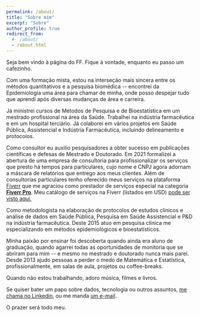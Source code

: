 ```yaml
---
permalink: /about/
title: "Sobre mim"
excerpt: "Sobre"
author_profile: true
redirect_from: 
  #- /about/
  - /about.html
---
```


Seja bem vindo à página do FF.
Fique à vontade, enquanto eu passo um cafezinho.

Com uma formação mista, estou na interseção mais sincera entre os métodos quantitativos e a pesquisa biomédica -- encontrei da Epidemiologia uma área para chamar de minha, onde posso despejar tudo que aprendi após diversas mudanças de área e carreira.

Já ministrei cursos de Métodos de Pesquisa e de Bioestatística em um mestrado profissional na área da Saúde.
Trabalhei na indústria farmacêutica e em um hospital terciário.
Já colaborei em vários projetos em Saúde Pública, Assistencial e Indústria Farmacêutica, incluindo delineamento e protocolos.

Como consultor eu auxilio pesquisadores a obter sucesso em publicações científicas e defesas de Mestrado e Doutorado.
Em 2021 formalizei a abertura de uma empresa de consultoria para profissionalizar os serviços que presto há tempos para particulares, cujo nome e CNPJ agora adornam a máscara de relatórios que entrego aos meus clientes.
Além de consultorias particulares tenho oferecido meus serviços na plataforma [Fiverr][fiverr-catalogo] que me agraciou como prestador de serviços especial na categoria [**Fiverr Pro**][fiverr-pro].
Meu catálogo de serviços na Fiverr (listados em USD) [pode ser visto aqui.][fiverr-catalogo]

Como metodologista na elaboração de protocolos de estudos clínicos e análise de dados em Saúde Pública, Pesquisa em Saúde Assistencial e P&D na indústria farmacêutica.
Deste 2015 atuo em pesquisa clínica me especializando em métodos epidemiológicos e bioestatísticos.

Minha paixão por ensinar foi descoberta quando ainda era aluno de graduação, quando agarrei todas as oportunidades de monitoria que se abriram para mim -- e mesmo no mestrado e doutorado nunca mais parei.
Desde 2013 ajudo pessoas a perder o medo de Matemática e Estatística, profissionalmente, em salas de aula, projetos ou coffee-breaks.

Quando não estou trabalhando, adoro música, filmes e livros.

Se quiser bater um papo sobre dados, tecnologia ou outros assuntos, [me chama no Linkedin][linkedin], ou me manda [um e-mail][email].

O prazer será todo meu.

[email]: mailto:prof.felipefigueiredo@gmail.com
[linkedin]: https://www.linkedin.com/in/philsf/
[fiverr-base]: https://www.fiverr.com/
[fiverr-pro]: https://www.fiverr.com/pro/about
[fiverr-catalogo]: https://www.fiverr.com/freelancers/philsf79

